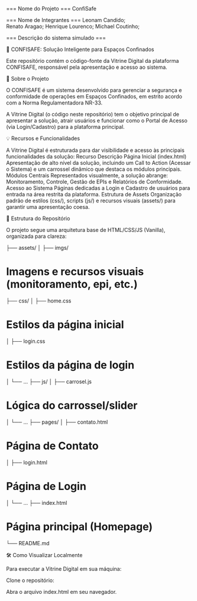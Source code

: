 === Nome do Projeto ===
ConfiSafe

=== Nome de Integrantes ===
Leonam Candido;                 
Renato Aragao;
Henrique Lourenco;
Michael Coutinho;

=== Descrição do sistema simulado ===

🚀 CONFISAFE: Solução Inteligente para Espaços Confinados

Este repositório contém o código-fonte da Vitrine Digital da plataforma CONFISAFE, responsável pela apresentação e acesso ao sistema.

🎯 Sobre o Projeto

O CONFISAFE é um sistema desenvolvido para gerenciar a segurança e conformidade de operações em Espaços Confinados, em estrito acordo com a Norma Regulamentadora NR-33.

A Vitrine Digital (o código neste repositório) tem o objetivo principal de apresentar a solução, atrair usuários e funcionar como o Portal de Acesso (via Login/Cadastro) para a plataforma principal.

💡 Recursos e Funcionalidades

A Vitrine Digital é estruturada para dar visibilidade e acesso às principais funcionalidades da solução:
Recurso	Descrição
Página Inicial (index.html)	Apresentação de alto nível da solução, incluindo um Call to Action (Acessar o Sistema) e um carrossel dinâmico que destaca os módulos principais.
Módulos Centrais	Representados visualmente, a solução abrange: Monitoramento, Controle, Gestão de EPIs e Relatórios de Conformidade.
Acesso ao Sistema	Páginas dedicadas a Login e Cadastro de usuários para entrada na área restrita da plataforma.
Estrutura de Assets	Organização padrão de estilos (css/), scripts (js/) e recursos visuais (assets/) para garantir uma apresentação coesa.

📂 Estrutura do Repositório

O projeto segue uma arquitetura base de HTML/CSS/JS (Vanilla), organizada para clareza:

├── assets/
│   ├── imgs/                   
# Imagens e recursos visuais (monitoramento, epi, etc.)

├── css/
│   ├── home.css                
# Estilos da página inicial

│   ├── login.css              
# Estilos da página de login

│   └── ...
├── js/
│   ├── carrosel.js             
# Lógica do carrossel/slider

│   └── ...
├── pages/
│   ├── contato.html            
# Página de Contato

│   ├── login.html              
# Página de Login

│   └── ...
├── index.html                  
# Página principal (Homepage)

└── README.md

🛠️ Como Visualizar Localmente

Para executar a Vitrine Digital em sua máquina:

Clone o repositório:
    
Abra o arquivo index.html em seu navegador.
